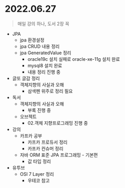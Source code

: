 # 2022.06.27
> 매일 강의 하나, 도서 2장 꼭

- JPA
	- jpa 환경설정
	- jpa CRUD 내용 정리
	- jpa GeneratedValue 정리
		- oracle19c 설치 실패로 oracle-xe-11g 설치 완료
		- mysql8 설치 완료
		- 내용 정리 진행 중
- 글또 글감 정리
	- 객체지향의 사실과 오해
		-	삼색펜 위주로 정리 필요
- 독서
	- 객체지향의 사실과 오해
		- 부록 진행 중
	- 오브젝트
		- 02.객체 지향프로그래밍 진행 중
- 강의
	- 카프카 공부
		- 카프카 프로듀서 정리
		- 카프카 컨슈머 정리
	- 자바 ORM 표준 JPA 프로그래밍 - 기본편
		- 값 타입 정리
- 유투브
	- OSI 7 Layer 정리
		- 우테코 참고
